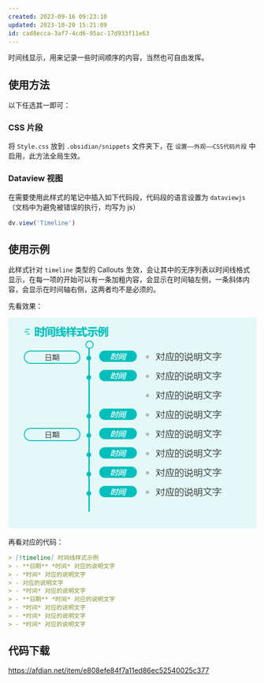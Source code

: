 ```yaml
---
created: 2023-09-16 09:23:10
updated: 2023-10-20 15:21:09
id: cad8ecca-3af7-4cd6-95ac-17d933f11e63
---
```

时间线显示，用来记录一些时间顺序的内容，当然也可自由发挥。

## 使用方法

以下任选其一即可：

### CSS 片段

将 `Style.css` 放到 `.obsidian/snippets` 文件夹下，在 `设置——外观——CSS代码片段` 中启用，此方法全局生效。

### Dataview 视图

在需要使用此样式的笔记中插入如下代码段，代码段的语言设置为 `dataviewjs`（文档中为避免被错误的执行，均写为 js）

```js
dv.view('Timeline')
```

## 使用示例

此样式针对 `timeline` 类型的 Callouts 生效，会让其中的无序列表以时间线格式显示，在每一项的开始可以有一条加粗内容，会显示在时间轴左侧，一条斜体内容，会显示在时间轴右侧，这两者均不是必须的。

先看效果：

![](./preview.png)

再看对应的代码：

```markdown
> [!timeline] 时间线样式示例
> - **日期** *时间* 对应的说明文字
> - *时间* 对应的说明文字
> - 对应的说明文字
> - *时间* 对应的说明文字
> - **日期** *时间* 对应的说明文字
> - *时间* 对应的说明文字
> - *时间* 对应的说明文字
> - *时间* 对应的说明文字
```

## 代码下载

https://afdian.net/item/e808efe84f7a11ed86ec52540025c377